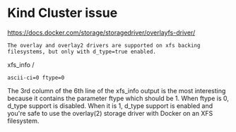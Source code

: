 # Kind Cluster issue

https://docs.docker.com/storage/storagedriver/overlayfs-driver/

`The overlay and overlay2 drivers are supported on xfs backing filesystems, but only with d_type=true enabled.`

xfs_info /

`ascii-ci=0 ftype=0`

The 3rd column of the 6th line of the xfs_info output is the most interesting because it contains the parameter ftype which should be 1. When ftype is 0, d_type support is disabled. When it is 1, d_type support is enabled and you're safe to use the overlay(2) storage driver with Docker on an XFS filesystem.

